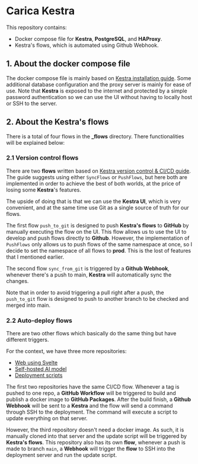 
# Carica Kestra

This repository contains:

- Docker compose file for **Kestra**, **PostgreSQL**, and **HAProxy**.
- Kestra's flows, which is automated using Github Webhook.

## 1. About the docker compose file

The docker compose file is mainly based on [Kestra installation guide](https://kestra.io/docs/installation/docker-compose). Some additional database configuration and the proxy server is mainly for ease of use. Note that **Kestra** is exposed to the internet and protected by a simple password authentication so we can use the UI without having to locally host or SSH to the server.

## 2. About the Kestra's flows

There is a total of four flows in the **_flows** directory. There functionalities will be explained below:

### 2.1 Version control flows

There are two **flows** written based on [Kestra version control & CI/CD guide](https://kestra.io/docs/version-control-cicd/git). The guide suggests using either `SyncFlows` or `PushFlows`, but here both are implemented in order to achieve the best of both worlds, at the price of losing some **Kestra**'s features.

The upside of doing that is that we can use the **Kestra UI**, which is very convenient, and at the same time use Git as a single source of truth for our flows.

The first flow `push_to_git` is designed to push **Kestra's flows** to **GitHub** by manually executing the flow on the UI. This flow allows us to use the UI to develop and push flows directly to **Github**. However, the implementation of `PushFlows` only allows us to push flows of the same namespace at once, so I decide to set the namespace of all flows to **prod**. This is the lost of features that I mentioned earlier.

The second flow `sync_from_git` is triggered by a **Github Webhook**, whenever there's a push to main, **Kestra** will automatically sync the changes.

Note that in order to avoid triggering a pull right after a push, the `push_to_git` flow is designed to push to another branch to be checked and merged into main.

### 2.2 Auto-deploy flows

There are two other flows which basically do the same thing but have different triggers.

For the context, we have three more repositories:

- [Web using Svelte](https://github.com/centaurin/carica)
- [Self-hosted AI model](https://github.com/centaurin/carica-ml)
- [Deployment scripts](https://github.com/centaurin/carica-deploy)

The first two repositories have the same CI/CD flow. Whenever a tag is pushed to one repo, a **GitHub Workflow** will be triggered to build and publish a docker image to **GitHub Packages**. After the build finish, a **Github Webhook** will be sent to a **Kestra** and the flow will send a command through SSH to the deployment. The command will execute a script to update everything on that server.

However, the third repository doesn't need a docker image. As such, it is manually cloned into that server and the update script will be triggered by **Kestra's flows**. This repository also has its own **flow**, whenever a push is made to branch `main`, a **Webhook** will trigger the **flow** to SSH into the deployment server and run the update script.
